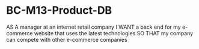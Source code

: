 # BC-M13-Product-DB
AS A manager at an internet retail company I WANT a back end for my e-commerce website that uses the latest technologies SO THAT my company can compete with other e-commerce companies
